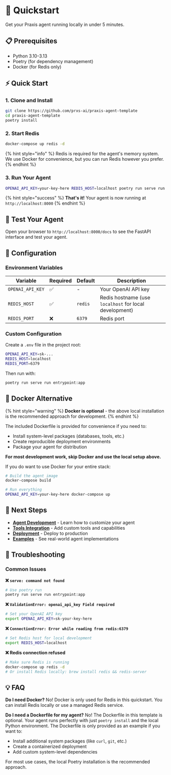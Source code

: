 # 🚀 Quickstart

Get your Praxis agent running locally in under 5 minutes.

## 📋 Prerequisites

- Python 3.10-3.13
- Poetry (for dependency management)
- Docker (for Redis only)

## ⚡ Quick Start

### 1. Clone and Install

```bash
git clone https://github.com/prxs-ai/praxis-agent-template
cd praxis-agent-template
poetry install
```

### 2. Start Redis

```bash
docker-compose up redis -d
```

{% hint style="info" %}
Redis is required for the agent's memory system. We use Docker for convenience, but you can run Redis however you prefer.
{% endhint %}

### 3. Run Your Agent

```bash
OPENAI_API_KEY=your-key-here REDIS_HOST=localhost poetry run serve run entrypoint:app
```

{% hint style="success" %}
**That's it!** Your agent is now running at `http://localhost:8000`
{% endhint %}

## 🧪 Test Your Agent

Open your browser to `http://localhost:8000/docs` to see the FastAPI interface and test your agent.

## 🔧 Configuration

### Environment Variables

| Variable           | Required | Default   | Description                                              |
| ------------------ | -------- | --------- | -------------------------------------------------------- |
| `OPENAI_API_KEY` | ✅       | -         | Your OpenAI API key                                      |
| `REDIS_HOST`     | ✅       | `redis` | Redis hostname (use `localhost` for local development) |
| `REDIS_PORT`     | ❌       | `6379`  | Redis port                                               |

### Custom Configuration

Create a `.env` file in the project root:

```bash
OPENAI_API_KEY=sk-...
REDIS_HOST=localhost
REDIS_PORT=6379
```

Then run with:

```bash
poetry run serve run entrypoint:app
```

## 🐳 Docker Alternative

{% hint style="warning" %}
**Docker is optional** - the above local installation is the recommended approach for development.
{% endhint %}

The included Dockerfile is provided for convenience if you need to:

- Install system-level packages (databases, tools, etc.)
- Create reproducible deployment environments
- Package your agent for distribution

**For most development work, skip Docker and use the local setup above.**

If you do want to use Docker for your entire stack:

```bash
# Build the agent image
docker-compose build

# Run everything
OPENAI_API_KEY=your-key-here docker-compose up
```

## 🎯 Next Steps

- **[Agent Development](./development.md)** - Learn how to customize your agent
- **[Tools Integration](./tools.md)** - Add custom tools and capabilities
- **[Deployment](./deployment.md)** - Deploy to production
- **[Examples](./examples.md)** - See real-world agent implementations

## 🚨 Troubleshooting

### Common Issues

**❌ `serve: command not found`**

```bash
# Use poetry run
poetry run serve run entrypoint:app
```

**❌ `ValidationError: openai_api_key Field required`**

```bash
# Set your OpenAI API key
export OPENAI_API_KEY=sk-your-key-here
```

**❌ `ConnectionError: Error while reading from redis:6379`**

```bash
# Set Redis host for local development
export REDIS_HOST=localhost
```

**❌ Redis connection refused**

```bash
# Make sure Redis is running
docker-compose up redis -d
# Or install Redis locally: brew install redis && redis-server
```

## 💡 FAQ

**Do I need Docker?**
No! Docker is only used for Redis in this quickstart. You can install Redis locally or use a managed Redis service.

**Do I need a Dockerfile for my agent?**
No! The Dockerfile in this template is optional. Your agent runs perfectly with just `poetry install` and the local Python environment. The Dockerfile is only provided as an example if you want to:

- Install additional system packages (like `curl`, `git`, etc.)
- Create a containerized deployment
- Add custom system-level dependencies

For most use cases, the local Poetry installation is the recommended approach.
